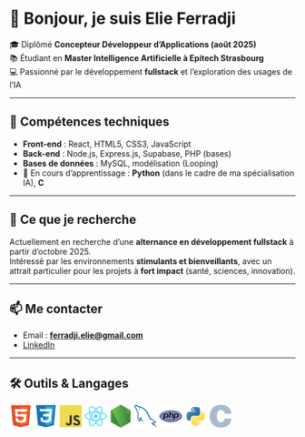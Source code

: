 # 👋 Bonjour, je suis Elie Ferradji  

🎓 Diplômé **Concepteur Développeur d’Applications (août 2025)**  
📚 Étudiant en **Master Intelligence Artificielle à Epitech Strasbourg**  
💻 Passionné par le développement **fullstack** et l’exploration des usages de l’IA  

---

## 🚀 Compétences techniques
- **Front-end** : React, HTML5, CSS3, JavaScript  
- **Back-end** : Node.js, Express.js, Supabase, PHP (bases)  
- **Bases de données** : MySQL, modélisation (Looping)  
- 🌱 En cours d’apprentissage : **Python** (dans le cadre de ma spécialisation IA), **C**  

---

## 🌟 Ce que je recherche
Actuellement en recherche d’une **alternance en développement fullstack** à partir d’octobre 2025.  
Intéressé par les environnements **stimulants et bienveillants**, avec un attrait particulier pour les projets à **fort impact** (santé, sciences, innovation).  

---

## 📫 Me contacter
- Email : **ferradji.elie@gmail.com**  
- [LinkedIn](https://linkedin.com/in/elie-ferradji)  

---

## 🛠️ Outils & Langages
<p>
  <img src="https://raw.githubusercontent.com/devicons/devicon/master/icons/html5/html5-original.svg" alt="html5" width="40"/>
  <img src="https://raw.githubusercontent.com/devicons/devicon/master/icons/css3/css3-original.svg" alt="css3" width="40"/>
  <img src="https://raw.githubusercontent.com/devicons/devicon/master/icons/javascript/javascript-original.svg" alt="javascript" width="40"/>
  <img src="https://raw.githubusercontent.com/devicons/devicon/master/icons/react/react-original.svg" alt="react" width="40"/>
  <img src="https://raw.githubusercontent.com/devicons/devicon/master/icons/nodejs/nodejs-original.svg" alt="nodejs" width="40"/>
  <img src="https://raw.githubusercontent.com/devicons/devicon/master/icons/mysql/mysql-original.svg" alt="mysql" width="40"/>
  <img src="https://raw.githubusercontent.com/devicons/devicon/master/icons/php/php-original.svg" alt="php" width="40"/>
  <img src="https://raw.githubusercontent.com/devicons/devicon/master/icons/python/python-original.svg" alt="python" width="40"/>
  <img src="https://raw.githubusercontent.com/devicons/devicon/master/icons/c/c-original.svg" alt="c" width="40"/>
</p>
